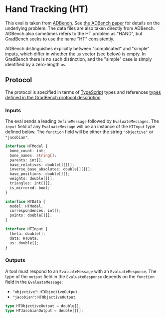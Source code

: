 # Hand Tracking (HT)

This eval is taken from
[ADBench](https://github.com/microsoft/ADBench). See [the ADBench
paper](https://arxiv.org/abs/1807.10129) for details on the underlying
problem. The data files are also taken directly from ADBench. ADBench
also sometimes refers to the HT problem as "HAND", but GradBench seeks
to use the name "HT" consistently.

ADBench distinguishes explicitly between "complicated" and "simple"
inputs, which differ in whether the `us` vector (see below) is empty.
In GradBench there is no such distinction, and the "simple" case is
simply identified by a zero-length `us`.

## Protocol

The protocol is specified in terms of [TypeScript][] types and
references [types defined in the GradBench protocol
description](https://github.com/gradbench/gradbench?tab=readme-ov-file#types).

### Inputs

The eval sends a leading `DefineMessage` followed by
`EvaluateMessages`. The `input` field of any `EvaluateMessage` will be
an instance of the `HTInput` type defined below. The `function` field
will be either the string `"objective"` or `"jacobian"`.


```typescript
interface HTModel {
  bone_count: int;
  bone_names: string[];
  parents: int[];
  base_relatives: double[][][];
  inverse_base_absolutes: double[][][];
  base_positions: double[][];
  weights: double[][];
  triangles: int[][];
  is_mirrored: bool;
}

interface HTData {
  model: HTModel;
  correspondences: int[];
  points: double[][];
}

interface HTInput {
  theta: double[];
  data: HTData;
  us: double[];
}
```

### Outputs

A tool must respond to an `EvaluateMessage` with an
`EvaluateResponse`. The type of the `output` field in the
`EvaluateResponse` depends on the `function` field in the
`EvaluateMessage`:

* `"objective"`: `HTObjectiveOutput`.
* `"jacobian"`: `HTObjectiveOutput`.

```typescript
type HTObjectiveOutput = double[];
type HTJacobianOutput = double[][];
```

[typescript]: https://www.typescriptlang.org/
